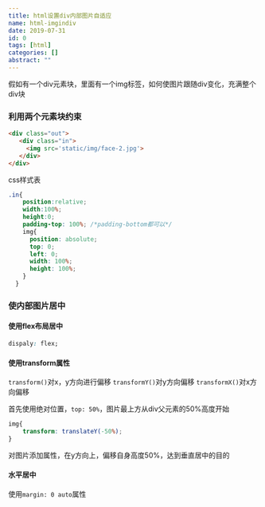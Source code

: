 ```yaml
---
title: html设置div内部图片自适应
name: html-imgindiv
date: 2019-07-31
id: 0
tags: [html]
categories: []
abstract: ""
---
```



假如有一个div元素块，里面有一个img标签，如何使图片跟随div变化，充满整个div块

<!--more-->

### 利用两个元素块约束

```html
<div class="out">
   <div class="in">
     <img src='static/img/face-2.jpg'>
   </div>
</div>
```

css样式表

```css
.in{
    position:relative;
    width:100%;
    height:0;
    padding-top: 100%; /*padding-bottom都可以*/
    img{
      position: absolute;
      top: 0;
      left: 0;
      width: 100%;
      height: 100%;
    }
  }
```

### 使内部图片居中

#### 使用flex布局居中

```css
dispaly: flex;
```

#### 使用transform属性

`transform()`对x，y方向进行偏移
`transformY()`对y方向偏移
`transformX()`对x方向偏移

首先使用绝对位置，`top: 50%`，图片最上方从div父元素的50%高度开始

```css
img{
    transform: translateY(-50%);
}
```

对图片添加属性，在y方向上，偏移自身高度50%，达到垂直居中的目的

#### 水平居中

使用`margin: 0 auto`属性